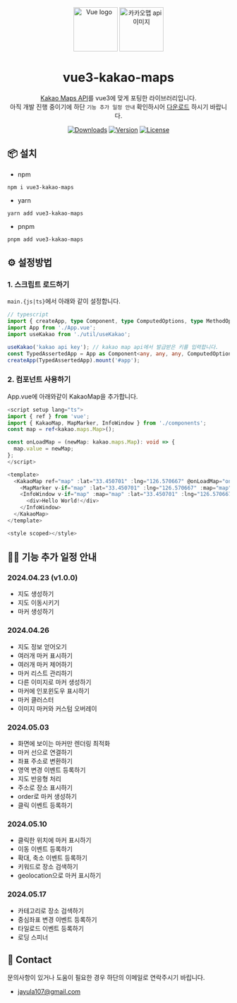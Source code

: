 <div align="center"><a href="https://vuejs.org">
  <img width="100" src="https://vuejs.org/images/logo.png" alt="Vue logo"></a>
  <img width="100" src="https://drive.google.com/uc?export=view&id=1nIhN4NpBOQaY-jwYnzP7yMtMVvKAI18g" alt="카카오맵 api 이미지" width="200"/>
  <h1>vue3-kakao-maps</h1>
  
[Kakao Maps API](https://apis.map.kakao.com/)를 vue3에 맞게 포팅한 라이브러리입니다.    
아직 개발 진행 중이기에 하단 `기능 추가 일정 안내` 확인하시어 [다운로드](https://www.npmjs.com/package/vue3-kakao-maps) 하시기 바랍니다. 
</div>

<p align="center">
<!--   <a href="https://circleci.com/gh/vuejs/vue/tree/dev"><img src="https://img.shields.io/circleci/project/github/vuejs/vue/dev.svg?sanitize=true" alt="Build Status"></a>
  <a href="https://codecov.io/github/vuejs/vue?branch=dev"><img src="https://img.shields.io/codecov/c/github/vuejs/vue/dev.svg?sanitize=true" alt="Coverage Status"></a> -->
  <a href="https://npmcharts.com/compare/vue3-kakao-maps?minimal=true"><img src="https://img.shields.io/npm/dm/vue3-kakao-maps.svg?sanitize=true" alt="Downloads"></a>
  <a href="https://www.npmjs.com/package/vue3-kakao-maps"><img src="https://img.shields.io/npm/v/vue3-kakao-maps.svg?sanitize=true" alt="Version"></a>
  <a href="https://www.npmjs.com/package/vue"><img src="https://img.shields.io/npm/l/vue.svg?sanitize=true" alt="License"></a>
</p>

## 📦 설치

- npm

```
npm i vue3-kakao-maps
```

- yarn

```
yarn add vue3-kakao-maps
```

- pnpm

```
pnpm add vue3-kakao-maps
```

## ⚙️ 설정방법

### 1. 스크립트 로드하기

`main.{js|ts}`에서 아래와 같이 설정합니다.

```ts
// typescript
import { createApp, type Component, type ComputedOptions, type MethodOptions } from 'vue';
import App from './App.vue';
import useKakao from './util/useKakao';

useKakao('kakao api key'); // kakao map api에서 발급받은 키를 입력합니다.
const TypedAssertedApp = App as Component<any, any, any, ComputedOptions, MethodOptions, any, any>;
createApp(TypedAssertedApp).mount('#app');
```

### 2. 컴포넌트 사용하기

App.vue에 아래와같이 KakaoMap을 추가합니다.

```ts
<script setup lang="ts">
import { ref } from 'vue';
import { KakaoMap, MapMarker, InfoWindow } from './components';
const map = ref<kakao.maps.Map>();

const onLoadMap = (newMap: kakao.maps.Map): void => {
  map.value = newMap;
};
</script>

<template>
  <KakaoMap ref="map" :lat="33.450701" :lng="126.570667" @onLoadMap="onLoadMap" :draggable="false">
    <MapMarker v-if="map" :lat="33.450701" :lng="126.570667" :map="map"></MapMarker>
    <InfoWindow v-if="map" :map="map" :lat="33.450701" :lng="126.570667">
      <div>Hello World!</div>
    </InfoWindow>
  </KakaoMap>
</template>

<style scoped></style>
```

## 🏃‍♂️ 기능 추가 일정 안내

### 2024.04.23 (v1.0.0)

- 지도 생성하기
- 지도 이동시키기
- 마커 생성하기

### 2024.04.26

- 지도 정보 얻어오기
- 여러개 마커 표시하기
- 여러개 마커 제어하기
- 마커 리스트 관리하기
- 다른 이미지로 마커 생성하기
- 마커에 인포윈도우 표시하기
- 마커 클러스터
- 이미지 마커와 커스텀 오버레이

### 2024.05.03

- 화면에 보이는 마커만 렌더링 최적화
- 마커 선으로 연결하기
- 좌표 주소로 변환하기
- 영역 변경 이벤트 등록하기
- 지도 반응형 처리
- 주소로 장소 표시하기
- order로 마커 생성하기
- 클릭 이벤트 등록하기

### 2024.05.10

- 클릭한 위치에 마커 표시하기
- 이동 이벤트 등록하기
- 확대, 축소 이벤트 등록하기
- 키워드로 장소 검색하기
- geolocation으로 마커 표시하기

### 2024.05.17

- 카테고리로 장소 검색하기
- 중심좌표 변경 이벤트 등록하기
- 타일로드 이벤트 등록하기
- 로딩 스피너

## 📧 Contact

문의사항이 있거나 도움이 필요한 경우 하단의 이메일로 연락주시기 바립니다.

- jayula107@gmail.com
